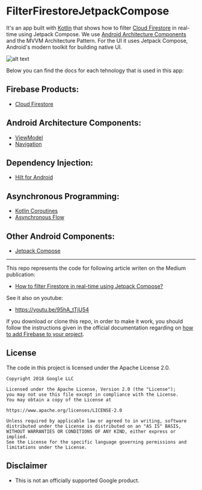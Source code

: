 # FilterFirestoreJetpackCompose
It's an app built with [Kotlin][1] that shows how to filter [Cloud Firestore][2] in real-time using Jetpack Compose. We use [Android Architecture Components][3] and the MVVM Architecture Pattern. For the UI it uses Jetpack Compose, Android's modern toolkit for building native UI.

![alt text](https://i.ibb.co/YNn62FG/App.png)

Below you can find the docs for each tehnology that is used in this app:

## Firebase Products:
* [Cloud Firestore][2]

## Android Architecture Components:
* [ViewModel][5]
* [Navigation][12]

## Dependency Injection:
* [Hilt for Android][6]

## Asynchronous Programming:
* [Kotlin Coroutines][7]
* [Asynchronous Flow][8]

## Other Android Components:
* [Jetpack Compose][9]

---

This repo represents the code for following article writen on the Medium publication:

* [How to filter Firestore in real-time using Jetpack Compose?][10]

See it also on youtube:

* https://youtu.be/95hA_tTjU54

If you download or clone this repo, in order to make it work, you should follow the instructions given in the official documentation regarding on [how to add Firebase to your project][11].

**License**
---
The code in this project is licensed under the Apache License 2.0.

    Copyright 2018 Google LLC

    Licensed under the Apache License, Version 2.0 (the "License");
    you may not use this file except in compliance with the License.
    You may obtain a copy of the License at

    https://www.apache.org/licenses/LICENSE-2.0

    Unless required by applicable law or agreed to in writing, software
    distributed under the License is distributed on an "AS IS" BASIS,
    WITHOUT WARRANTIES OR CONDITIONS OF ANY KIND, either express or implied.
    See the License for the specific language governing permissions and
    limitations under the License.

**Disclaimer**
---
* This is not an officially supported Google product.

[1]: https://kotlinlang.org/
[2]: https://firebase.google.com/docs/firestore
[3]: https://developer.android.com/topic/libraries/architecture
[4]: https://developer.android.com/topic/libraries/architecture/livedata
[5]: https://developer.android.com/topic/libraries/architecture/viewmodel
[6]: https://developer.android.com/training/dependency-injection/hilt-android
[7]: https://kotlinlang.org/docs/coroutines-overview.html
[8]: https://kotlinlang.org/docs/flow.html
[9]: https://developer.android.com/jetpack/compose
[10]: https://medium.com/firebase-tips-tricks/how-to-filter-firestore-in-real-time-using-jetpack-compose-952abaab15c5
[11]: https://firebase.google.com/docs/android/setup
[12]: https://developer.android.com/guide/navigation
